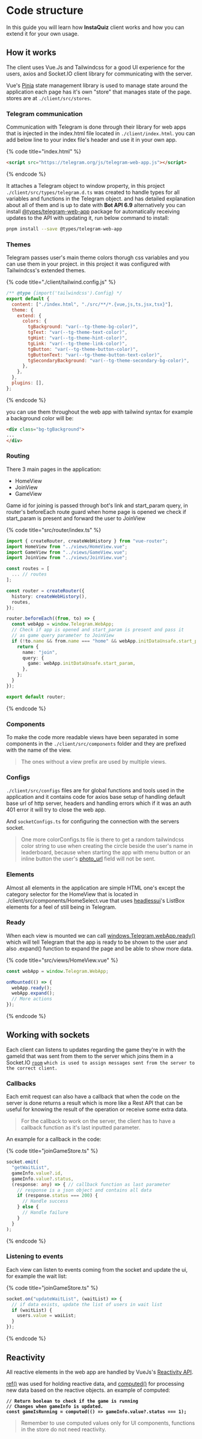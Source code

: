 # Code structure

In this guide you will learn how **InstaQuiz** client works and how you can extend it for your own usage.

## How it works

The client uses Vue.Js and Tailwindcss for a good UI experience for the users, axios and Socket.IO client library for communicating with the server.

Vue's [Pinia](https://pinia.vuejs.org/introduction.html) state management library is used to manage state around the application each page has it's own "store" that manages state of the page. stores are at `./client/src/stores`.

### Telegram communication

Communication with Telegram is done through their library for web apps that is injected in the index.html file located in `./client/index.html`. you can add below line to your index file's header and use it in your own app.

{% code title="index.html" %}
```html
<script src="https://telegram.org/js/telegram-web-app.js"></script>
```
{% endcode %}

It attaches a Telegram object to window property, in this project `./client/src/types/telegram.d.ts` was created to handle types for all variables and functions in the Telegram object. and has detailed explanation about all of them and is up to date with **Bot API 6.9** alternatively you can install [@types/telegram-web-app](https://www.npmjs.com/package/@types/telegram-web-app) package for automatically receiving updates to the API with updating it, run below command to install:

```bash
pnpm install --save @types/telegram-web-app
```

### Themes

Telegram passes user's main theme colors thorugh css variables and you can use them in your project. in this project it was configured with Tailwindcss's extended themes.

{% code title="./client/tailwind.config.js" %}
```javascript
/** @type {import('tailwindcss').Config} */
export default {
  content: ["./index.html", "./src/**/*.{vue,js,ts,jsx,tsx}"],
  theme: {
    extend: {
      colors: {
        tgBackground: "var(--tg-theme-bg-color)",
        tgText: "var(--tg-theme-text-color)",
        tgHint: "var(--tg-theme-hint-color)",
        tgLink: "var(--tg-theme-link-color)",
        tgButton: "var(--tg-theme-button-color)",
        tgButtonText: "var(--tg-theme-button-text-color)",
        tgSecondaryBackground: "var(--tg-theme-secondary-bg-color)",
      },
    },
  },
  plugins: [],
};

```
{% endcode %}

you can use them throughout the web app with tailwind syntax for example a background color will be:

```html
<div class="bg-tgBackground">
...
</div>
```

### Routing

There 3 main pages in the application:

* HomeView
* JoinView
* GameView

Game id for joining is passed through bot's link and start\_param query, in router's beforeEach route guard when home page is opened we check if start\_param is present and forward the user to JoinView

{% code title="src/router/index.ts" %}
```typescript
import { createRouter, createWebHistory } from "vue-router";
import HomeView from "../views/HomeView.vue";
import GameView from "../views/GameView.vue";
import JoinView from "../views/JoinView.vue";

const routes = [
  ... // routes
];

const router = createRouter({
  history: createWebHistory(),
  routes,
});

router.beforeEach((from, to) => {
  const webApp = window.Telegram.WebApp;
  // Check if app is opened and start_param is present and pass it
  // as game query parameter to JoinView
  if (!to.name && from.name === "home" && webApp.initDataUnsafe.start_param) {
    return {
      name: "join",
      query: {
        game: webApp.initDataUnsafe.start_param,
      },
    };
  }
});

export default router;

```
{% endcode %}

### Components

To make the code more readable views have been separated in some components in the `./client/src/components` folder and they are prefixed with the name of the view.

> The ones without a view prefix are used by multiple views.

### Configs

`./client/src/configs` files are for global functions and tools used in the application and it contains code for axios base setup of handling default base url of http server, headers and handling errors which if it was an auth 401 error it will try to close the web app.

And `socketConfigs.ts` for configuring the connection with the servers socket.

> One more colorConfigs.ts file is there to get a random tailwindcss color string to use when creating the circle beside the user's name in leaderboard, because when starting the app with menu button or an inline button the user's [photo\_url](https://core.telegram.org/bots/webapps#webappuser) field will not be sent.

### Elements

Almost all elements in the application are simple HTML one's except the category selector for the HomeView that is located in ./client/src/components/HomeSelect.vue that uses [headlessui](https://headlessui.com/)'s ListBox elements for a feel of still being in Telegram.



### Ready

When each view is mounted we can call [windows.Telegram.webApp.ready()](https://core.telegram.org/bots/webapps#initializing-mini-apps) which will tell Telegram that the app is ready to be shown to the user and also .expand() function to expand the page and be able to show more data.

{% code title="src/views/HomeView.vue" %}
```typescript
const webApp = window.Telegram.WebApp;

onMounted(() => {
  webApp.ready();
  webApp.expand();
  // More actions
});
```
{% endcode %}

## Working with sockets

Each client can listens to updates regarding the game they're in with the gameId that was sent from them to the server which joins them in a Socket.IO [`room`](https://socket.io/docs/v4/rooms/) `which is used to assign messages sent from the server to the correct client.`

### Callbacks

Each emit request can also have a callback that when the code on the server is done returns a result which is more like a Rest API that can be useful for knowing the result of the operation or receive some extra data.

> For the callback to work on the server, the client has to have a callback function as it's last inputted parameter.

An example for a callback in the code:

{% code title="joinGameStore.ts" %}
```typescript
socket.emit(
  "getWaitList",
  gameInfo.value?.id,
  gameInfo.value?.status,
  (response: any) => { // callback function as last parameter
    // response is a json object and contains all data
    if (response.status === 200) {
      // Handle success
    } else {
      // Handle failure
    }
  }
);
```
{% endcode %}

### Listening to events

Each view can listen to events coming from the socket and update the ui, for example the wait list:

{% code title="joinGameStore.ts" %}
```typescript
socket.on("updateWaitList", (waitList) => {
  // if data exists, update the list of users in wait list
  if (waitList) {
    users.value = waiList;
  }
});
```
{% endcode %}



## Reactivity

All reactive elements in the web app are handled by VueJs's [Reactivity API](https://vuejs.org/api/reactivity-core.html).

[ref()](https://vuejs.org/api/reactivity-core.html#ref) was used for holding reactive data, and [computed()](https://vuejs.org/api/reactivity-core.html#computed) for processing new data based on the reactive objects. an example of computed:

<pre class="language-typescript" data-title="gameStore.ts"><code class="lang-typescript"><strong>// Return boolean to check if the game is running
</strong><strong>// Changes when gameInfo is updated.
</strong><strong>const gameIsRunning = computed(() => gameInfo.value?.status === 1);
</strong></code></pre>

> Remember to use computed values only for UI components, functions in the store do not need reactivity.

